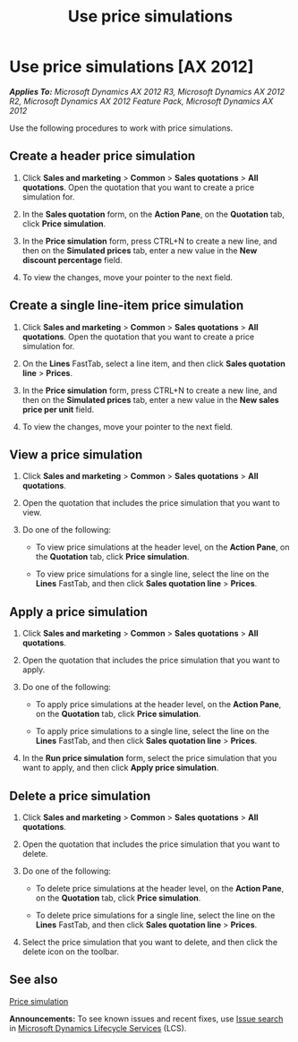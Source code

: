 ﻿---
title: Use price simulations
TOCTitle: Use price simulations
ms:assetid: 143a2561-e91f-48f8-b3e5-3b61c75471b1
ms:mtpsurl: https://technet.microsoft.com/en-us/library/Aa496607(v=AX.60)
ms:contentKeyID: 36056053
ms.date: 04/18/2014
mtps_version: v=AX.60
---

# Use price simulations [AX 2012]


_**Applies To:** Microsoft Dynamics AX 2012 R3, Microsoft Dynamics AX 2012 R2, Microsoft Dynamics AX 2012 Feature Pack, Microsoft Dynamics AX 2012_

Use the following procedures to work with price simulations.

## Create a header price simulation

1.  Click **Sales and marketing** \> **Common** \> **Sales quotations** \> **All quotations**. Open the quotation that you want to create a price simulation for.

2.  In the **Sales quotation** form, on the **Action Pane**, on the **Quotation** tab, click **Price simulation**.

3.  In the **Price simulation** form, press CTRL+N to create a new line, and then on the **Simulated prices** tab, enter a new value in the **New discount percentage** field.

4.  To view the changes, move your pointer to the next field.

## Create a single line-item price simulation

1.  Click **Sales and marketing** \> **Common** \> **Sales quotations** \> **All quotations**. Open the quotation that you want to create a price simulation for.

2.  On the **Lines** FastTab, select a line item, and then click **Sales quotation line** \> **Prices**.

3.  In the **Price simulation** form, press CTRL+N to create a new line, and then on the **Simulated prices** tab, enter a new value in the **New sales price per unit** field.

4.  To view the changes, move your pointer to the next field.

## View a price simulation

1.  Click **Sales and marketing** \> **Common** \> **Sales quotations** \> **All quotations**.

2.  Open the quotation that includes the price simulation that you want to view.

3.  Do one of the following:
    
      - To view price simulations at the header level, on the **Action Pane**, on the **Quotation** tab, click **Price simulation**.
    
      - To view price simulations for a single line, select the line on the **Lines** FastTab, and then click **Sales quotation line** \> **Prices**.

## Apply a price simulation

1.  Click **Sales and marketing** \> **Common** \> **Sales quotations** \> **All quotations**.

2.  Open the quotation that includes the price simulation that you want to apply.

3.  Do one of the following:
    
      - To apply price simulations at the header level, on the **Action Pane**, on the **Quotation** tab, click **Price simulation**.
    
      - To apply price simulations to a single line, select the line on the **Lines** FastTab, and then click **Sales quotation line** \> **Prices**.

4.  In the **Run price simulation** form, select the price simulation that you want to apply, and then click **Apply price simulation**.

## Delete a price simulation

1.  Click **Sales and marketing** \> **Common** \> **Sales quotations** \> **All quotations**.

2.  Open the quotation that includes the price simulation that you want to delete.

3.  Do one of the following:
    
      - To delete price simulations at the header level, on the **Action Pane**, on the **Quotation** tab, click **Price simulation**.
    
      - To delete price simulations for a single line, select the line on the **Lines** FastTab, and then click **Sales quotation line** \> **Prices**.

4.  Select the price simulation that you want to delete, and then click the delete icon on the toolbar.

## See also

[Price simulation](price-simulation.md)

  
**Announcements:** To see known issues and recent fixes, use [Issue search](http://go.microsoft.com/fwlink/?linkid=389258) in [Microsoft Dynamics Lifecycle Services](http://go.microsoft.com/fwlink/?linkid=306505) (LCS).

